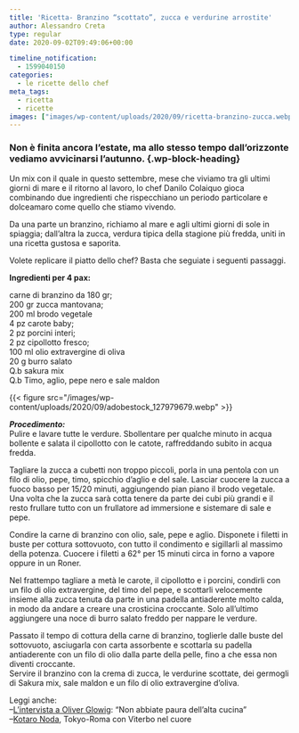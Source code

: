 ```yaml
---
title: 'Ricetta- Branzino “scottato”, zucca e verdurine arrostite'
author: Alessandro Creta
type: regular
date: 2020-09-02T09:49:06+00:00

timeline_notification:
  - 1599040150
categories:
  - le ricette dello chef
meta_tags:
  - ricetta
  - ricette
images: ["images/wp-content/uploads/2020/09/ricetta-branzino-zucca.webp"]
---
```

### Non è finita ancora l&#8217;estate, ma allo stesso tempo dall&#8217;orizzonte vediamo avvicinarsi l&#8217;autunno.  {.wp-block-heading}

Un mix con il quale in questo settembre, mese che viviamo tra gli ultimi giorni di mare e il ritorno al lavoro, lo chef Danilo Colaiquo gioca combinando due ingredienti che rispecchiano un periodo particolare e dolceamaro come quello che stiamo vivendo. 

Da una parte un branzino, richiamo al mare e agli ultimi giorni di sole in spiaggia; dall&#8217;altra la zucca, verdura tipica della stagione più fredda, uniti in una ricetta gustosa e saporita. 

Volete replicare il piatto dello chef? Basta che seguiate i seguenti passaggi.

**Ingredienti per 4 pax:**

carne di branzino da 180 gr;  
200 gr zucca mantovana;  
200 ml brodo vegetale  
4 pz carote baby;  
2 pz porcini interi;  
2 pz cipollotto fresco;  
100 ml olio extravergine di oliva  
20 g burro salato  
Q.b sakura mix  
Q.b Timo, aglio, pepe nero e sale maldon


{{< figure src="/images/wp-content/uploads/2020/09/adobestock_127979679.webp" >}}


**_Procedimento:_**  
Pulire e lavare tutte le verdure. Sbollentare per qualche minuto in acqua bollente e salata il cipollotto con le catote, raffreddando subito in acqua fredda.  
  
Tagliare la zucca a cubetti non troppo piccoli, porla in una pentola con un filo di olio, pepe, timo, spicchio d&#8217;aglio e del sale. Lasciar cuocere la zucca a fuoco basso per 15/20 minuti, aggiungendo pian piano il brodo vegetale. Una volta che la zucca sarà cotta tenere da parte dei cubi più grandi e il resto frullare tutto con un frullatore ad immersione e sistemare di sale e pepe.  
  
Condire la carne di branzino con olio, sale, pepe e aglio. Disponete i filetti in buste per cottura sottovuoto, con tutto il condimento e sigillarli al massimo della potenza. Cuocere i filetti a 62° per 15 minuti circa in forno a vapore oppure in un Roner.  
  
Nel frattempo tagliare a metà le carote, il cipollotto e i porcini, condirli con un filo di olio extravergine, del timo del pepe, e scottarli velocemente insieme alla zucca tenuta da parte in una padella antiaderente molto calda, in modo da andare a creare una crosticina croccante. Solo all&#8217;ultimo aggiungere una noce di burro salato freddo per nappare le verdure. 

Passato il tempo di cottura della carne di branzino, toglierle dalle buste del sottovuoto, asciugarla con carta assorbente e scottarla su padella antiaderente con un filo di olio dalla parte della pelle, fino a che essa non diventi croccante.  
Servire il branzino con la crema di zucca, le verdurine scottate, dei germogli di Sakura mix, sale maldon e un filo di olio extravergine d&#8217;oliva.

Leggi anche:  
&#8211;<a href="https://aleepepe.com/2020/08/10/intervista-oliver-glowig-barrique/" target="_blank" rel="noreferrer noopener">L&#8217;intervista a Oliver Glowig</a>: &#8220;Non abbiate paura dell&#8217;alta cucina&#8221;  
&#8211;<a href="https://aleepepe.com/2020/07/20/kotaro-noda-intervista/" target="_blank" rel="noreferrer noopener">Kotaro Noda</a>, Tokyo-Roma con Viterbo nel cuore